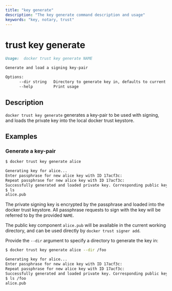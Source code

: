 ```yaml
---
title: "key generate"
description: "The key generate command description and usage"
keywords: "key, notary, trust"
---
```


<!-- This file is maintained within the docker/cli Github
     repository at https://github.com/docker/cli/. Make all
     pull requests against that repo. If you see this file in
     another repository, consider it read-only there, as it will
     periodically be overwritten by the definitive file. Pull
     requests which include edits to this file in other repositories
     will be rejected.
-->

# trust key generate

```markdown
Usage:  docker trust key generate NAME

Generate and load a signing key-pair

Options:
      --dir string   Directory to generate key in, defaults to current directory
      --help         Print usage
```

## Description

`docker trust key generate` generates a key-pair to be used with signing,
 and loads the private key into the local docker trust keystore.

## Examples

### Generate a key-pair

```bash
$ docker trust key generate alice

Generating key for alice...
Enter passphrase for new alice key with ID 17acf3c:
Repeat passphrase for new alice key with ID 17acf3c:
Successfully generated and loaded private key. Corresponding public key available: alice.pub
$ ls
alice.pub

```

The private signing key is encrypted by the passphrase and loaded into the docker trust keystore.
All passphrase requests to sign with the key will be referred to by the provided `NAME`.

The public key component `alice.pub` will be available in the current working directory, and can
be used directly by `docker trust signer add`.

Provide the `--dir` argument to specify a directory to generate the key in:

```bash
$ docker trust key generate alice --dir /foo

Generating key for alice...
Enter passphrase for new alice key with ID 17acf3c:
Repeat passphrase for new alice key with ID 17acf3c:
Successfully generated and loaded private key. Corresponding public key available: alice.pub
$ ls /foo
alice.pub

```
